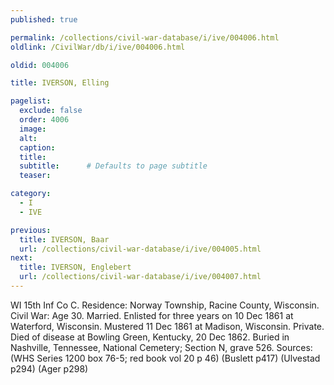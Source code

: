 ```yaml
---
published: true

permalink: /collections/civil-war-database/i/ive/004006.html
oldlink: /CivilWar/db/i/ive/004006.html

oldid: 004006

title: IVERSON, Elling

pagelist:
  exclude: false
  order: 4006
  image: 
  alt:
  caption:
  title:
  subtitle:      # Defaults to page subtitle
  teaser:

category: 
  - I 
  - IVE

previous:
  title: IVERSON, Baar
  url: /collections/civil-war-database/i/ive/004005.html  
next:
  title: IVERSON, Englebert
  url: /collections/civil-war-database/i/ive/004007.html   
---
```

WI 15th Inf Co C. Residence: Norway Township, Racine County, Wisconsin. Civil War: Age 30. Married. Enlisted for three years on 10 Dec 1861 at Waterford, Wisconsin. Mustered 11 Dec 1861 at Madison, Wisconsin. Private. Died of disease at Bowling Green, Kentucky, 20 Dec 1862. Buried in Nashville, Tennessee, National Cemetery; Section N, grave 526. Sources: (WHS Series 1200 box 76-5; red book vol 20 p 46) (Buslett p417) (Ulvestad p294) (Ager p298)